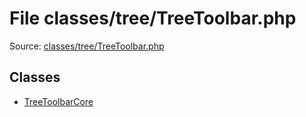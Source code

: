 File classes/tree/TreeToolbar.php
=========
Source: [classes/tree/TreeToolbar.php](https://github.com/PrestaShop/PrestaShop/blob/1.6.1.1/classes/tree/TreeToolbar.php)


Classes
-------

* [TreeToolbarCore](class.TreeToolbarCore.md)

